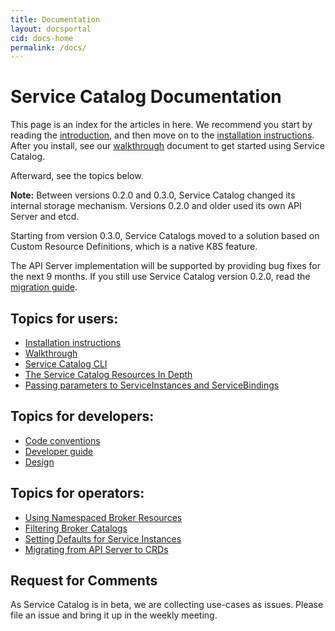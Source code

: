 ```yaml
---
title: Documentation
layout: docsportal
cid: docs-home
permalink: /docs/
---
```


# Service Catalog Documentation

This page is an index for the articles in here. We recommend you start by reading the 
[introduction](./concepts/index.md#introduction), and then move on to the 
[installation instructions](./install.md). After you install, see our
[walkthrough](./walkthrough.md) document to get started using Service Catalog.

Afterward, see the topics below.

**Note:** Between versions 0.2.0 and 0.3.0, Service Catalog changed its internal storage mechanism.
Versions 0.2.0 and older used its own API Server and etcd. 

Starting from version 0.3.0, Service Catalogs moved to a solution based on Custom Resource Definitions, which is a native K8S feature.

The API Server implementation will be supported by providing bug fixes for the next 9 months.
If you still use Service Catalog version 0.2.0, read the [migration guide](./migration-apiserver-to-crds.md).

## Topics for users:

- [Installation instructions](install.md)
- [Walkthrough](walkthrough.md)
- [Service Catalog CLI](cli.md)
- [The Service Catalog Resources In Depth](./resources.md)
- [Passing parameters to ServiceInstances and ServiceBindings](parameters.md)

## Topics for developers:

- [Code conventions](./code-standards.md)
- [Developer guide](./devguide.md)
- [Design](./design.md)

## Topics for operators:

- [Using Namespaced Broker Resources](./namespaced-broker-resources.md)
- [Filtering Broker Catalogs](./catalog-restrictions.md)
- [Setting Defaults for Service Instances](./service-plan-defaults.md)
- [Migrating from API Server to CRDs](./migration-apiserver-to-crds.md)

## Request for Comments

As Service Catalog is in beta, we are collecting use-cases as issues.
Please file an issue and bring it up in the weekly meeting.
